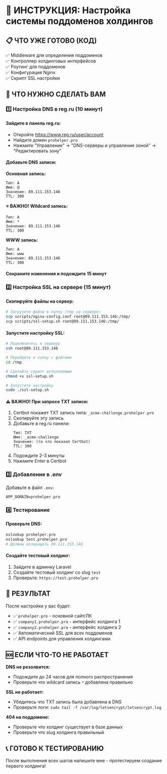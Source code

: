 # 🚀 ИНСТРУКЦИЯ: Настройка системы поддоменов холдингов

## 📋 ЧТО УЖЕ ГОТОВО (КОД)
✅ Middleware для определения поддоменов  
✅ Контроллер холдинговых интерфейсов  
✅ Роутинг для поддоменов  
✅ Конфигурация Nginx  
✅ Скрипт SSL настройки  

## 🔧 ЧТО НУЖНО СДЕЛАТЬ ВАМ

### 1️⃣ **Настройка DNS в reg.ru (10 минут)**

#### Зайдите в панель reg.ru:
- Откройте https://www.reg.ru/user/account
- Найдите домен `prohelper.pro`
- Нажмите "Управление" → "DNS-серверы и управление зоной" → "Редактировать зону"

#### Добавьте DNS записи:

**Основная запись:**
```
Тип: A
Имя: @
Значение: 89.111.153.146
TTL: 300
```

**⭐ ВАЖНО! Wildcard запись:**
```
Тип: A
Имя: *
Значение: 89.111.153.146
TTL: 300
```

**WWW запись:**
```
Тип: A
Имя: www
Значение: 89.111.153.146
TTL: 300
```

#### Сохраните изменения и подождите 15 минут

### 2️⃣ **Настройка SSL на сервере (15 минут)**

#### Скопируйте файлы на сервер:
```bash
# Загрузите файлы в папку /tmp на сервере:
scp scripts/nginx-config.conf root@89.111.153.146:/tmp/
scp scripts/ssl-setup.sh root@89.111.153.146:/tmp/
```

#### Запустите настройку SSL:
```bash
# Подключитесь к серверу
ssh root@89.111.153.146

# Перейдите в папку с файлами
cd /tmp

# Сделайте скрипт исполняемым
chmod +x ssl-setup.sh

# Запустите настройку
sudo ./ssl-setup.sh
```

#### ⚠️ ВАЖНО! При запросе TXT записи:
1. Certbot покажет TXT запись типа: `_acme-challenge.prohelper.pro`
2. Скопируйте эту запись
3. Добавьте в reg.ru панели:
   ```
   Тип: TXT
   Имя: _acme-challenge
   Значение: (то что показал Certbot)
   TTL: 300
   ```
4. Подождите 2-3 минуты
5. Нажмите Enter в Certbot

### 3️⃣ **Добавление в .env**

Добавьте в файл `.env`:
```
APP_DOMAIN=prohelper.pro
```

### 4️⃣ **Тестирование**

#### Проверьте DNS:
```bash
nslookup prohelper.pro
nslookup test.prohelper.pro
# Должны возвращать 89.111.153.146
```

#### Создайте тестовый холдинг:
1. Зайдите в админку Laravel
2. Создайте тестовый холдинг со slug `test`
3. Проверьте: `https://test.prohelper.pro`

## 🎯 РЕЗУЛЬТАТ

После настройки у вас будет:
- ✅ `prohelper.pro` - основной сайт/ЛК
- ✅ `company1.prohelper.pro` - интерфейс холдинга 1
- ✅ `company2.prohelper.pro` - интерфейс холдинга 2
- ✅ Автоматический SSL для всех поддоменов
- ✅ API endpoints для управления холдингами

## 🆘 ЕСЛИ ЧТО-ТО НЕ РАБОТАЕТ

**DNS не резолвится:**
- Подождите до 24 часов для полного распространения
- Проверьте что wildcard запись `*` добавлена правильно

**SSL не работает:**
- Убедитесь что TXT запись была добавлена в DNS
- Проверьте логи: `sudo tail -f /var/log/letsencrypt/letsencrypt.log`

**404 на поддомене:**
- Проверьте что холдинг существует в базе данных
- Проверьте что slug холдинга правильный

## 📞 ГОТОВО К ТЕСТИРОВАНИЮ

После выполнения всех шагов напишите мне - протестируем создание первого холдинга! 